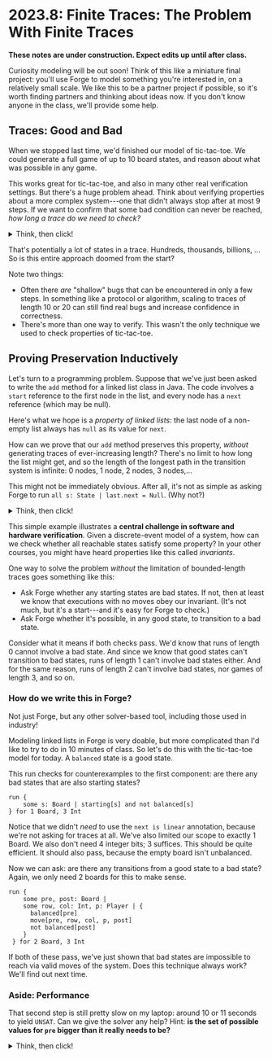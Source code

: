 # 2023.8: Finite Traces: The Problem With Finite Traces

**These notes are under construction. Expect edits up until after class.**

Curiosity modeling will be out soon! Think of this like a miniature final project: you'll use Forge to model something you're interested in, on a relatively small scale. We like this to be a partner project if possible, so it's worth finding partners and thinking about ideas now. If you don't know anyone in the class, we'll provide some help. 

## Traces: Good and Bad

When we stopped last time, we'd finished our model of tic-tac-toe. We could generate a full game of up to 10 board states, and reason about what was possible in any game. 

This works great for tic-tac-toe, and also in many other real verification settings. But there's a huge problem ahead. Think about verifying properties about a more complex system---one that didn't always stop after at most 9 steps. If we want to confirm that some bad condition can never be reached, _how long a trace do we need to check?_

<details>
<summary>Think, then click!</summary>

What's the longest (simple--i.e., no cycles) path in the transition system? That's the trace length we'd need. 
</details>

That's potentially a lot of states in a trace. Hundreds, thousands, billions, ... So is this entire approach doomed from the start? 

Note two things:
* Often there _are_ "shallow" bugs that can be encountered in only a few steps. In something like a protocol or algorithm, scaling to traces of length 10 or 20 can still find real bugs and increase confidence in correctness. 
* There's more than one way to verify. This wasn't the only technique we used to check properties of tic-tac-toe.


<!-- ## A Note on Examples

Where an `assert` or `run` is about checking satisfiability or unsatisfiability of some set of constraints, an `example` is about whether a _specific_ instance satisfies a given predicate. 

Since Forge's essential function involves checking whether an instance satisfies constraints, this style of test can be extremely useful for checking that (e.g.) small helper predicates do what you expect.

Why use `example` at all? A couple of reasons:
* It is often much more convenient (once you get past the odd syntax) than adding `one sig`s or `some` quantification for every object in the instance, provided you're trying to describe an _instance_ rather than a property that defines a set of them---which becomes a better option as models become more complex.
* Because of how it's compiled, an `example` can often be much faster than a constraint-based approach. 

You may be wondering whether there's a way to leverage that same speedup in a `run` command. Yes, there is! But for now, let's get used to the syntax just for writing examples. Here are some, well, examples:

```alloy
-- Do not try to write, e.g., `State0.board = ...
example emptyBoardXturn is {some s: State | XTurn[s]} for {
  State = `State0
  no board
}
```

Here, we've said that there is one state in the instance, and its `board` field has no entries. **NOTE**: we didn't write `State0.board` on the left side of these statements; Forge's example syntax, for the moment, requires us to describe "one big field" for all states.

```alloy
-- You need to define all the sigs that you'll use values from
example xMiddleOturn is {some s: State | OTurn[s]} for {
  State = `State0
  Player = `X0 + `O0
  X = `X0
  O = `O0
  board = `State0 -> 1 -> 1 -> `X0
}

```

You can see the "one big field" notation above: there's one entry, but we have to say whose entry it is as part of the definition.

This syntax is admittedly strange, but it will turn out to be useful next week, when we start using more in Forge.
 -->

## Proving Preservation Inductively

Let's turn to a programming problem. Suppose that we've just been asked to write the `add` method for a linked list class in Java. The code involves a `start` reference to the first node in the list, and every node has a `next` reference (which may be null). 

Here's what we hope is a _property of linked lists_: the last node of a non-empty list always has `null` as its value for `next`. 

How can we prove that our `add` method preserves this property, _without_ generating traces of ever-increasing length? There's no limit to how long the list might get, and so the length of the longest path in the transition system is infinite: 0 nodes, 1 node, 2 nodes, 3 nodes,...

This might not be immediately obvious. After all, it's not as simple as asking Forge to run `all s: State | last.next = Null`. (Why not?)

<details>
<summary>Think, then click!</summary>
Because that would just be asking Forge to find us instances full of good states. Really, we want a sort of higher-level `all`, something that says: "for all **runs of the system**, it's impossible for the run to contain a bad linked-list state.
</details>

This simple example illustrates a **central challenge in software and hardware verification**. Given a discrete-event model of a system, how can we check whether all reachable states satisfy some property? In your other courses, you might have heard properties like this called _invariants_.

One way to solve the problem _without_ the limitation of bounded-length traces goes something like this:
* Ask Forge whether any starting states are bad states. If not, then at least we know that executions with no moves obey our invariant. (It's not much, but it's a start---and it's easy for Forge to check.)
* Ask Forge whether it's possible, in any good state, to transition to a bad state. 
 
Consider what it means if both checks pass. We'd know that runs of length $0$ cannot involve a bad state. And since we know that good states can't transition to bad states, runs of length $1$ can't involve bad states either. And for the same reason, runs of length $2$ can't involve bad states, nor games of length $3$, and so on.

### How do we write this in Forge?

Not just Forge, but any other solver-based tool, including those used in industry! 

Modeling linked lists in Forge is very doable, but more complicated than I'd like to try to do in 10 minutes of class. So let's do this with the tic-tac-toe model for today. A `balanced` state is a good state.
 
This run checks for counterexamples to the first component: are there any bad states that are also starting states?

```alloy
run {
    some s: Board | starting[s] and not balanced[s]
} for 1 Board, 3 Int
```

Notice that we didn't _need_ to use the `next is linear` annotation, because we're not asking for traces at all. We've also limited our scope to exactly 1 Board. We also don't need 4 integer bits; 3 suffices. This should be quite efficient. It should also pass, because the empty board isn't unbalanced.

Now we can ask: are there any transitions from a good state to a bad state? Again, we only need 2 boards for this to make sense.

```alloy
run {
    some pre, post: Board | 
    some row, col: Int, p: Player | {
      balanced[pre]
      move[pre, row, col, p, post]
      not balanced[post]
    }
 } for 2 Board, 3 Int
```

If both of these pass, we've just shown that bad states are impossible to reach via valid moves of the system. Does this technique always work? We'll find out next time.

### Aside: Performance 

That second step is still pretty slow on my laptop: around 10 or 11 seconds to yield `UNSAT`. Can we give the solver any help? Hint: **is the set of possible values for `pre` bigger than it really needs to be?**

<details>
<summary>Think, then click!</summary>
    
If we assume the `pre` board is well-formed, we'll exclude transitions involving invalid boards. There are still a lot of these, even at `3 Int`, since row and column indexes will range from `-4` to `3` (inclusive).
    
But is it really _safe_ to assert `wellformed[pre]`? Good question! Is there a way we could check?
    
</details>





